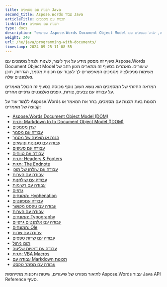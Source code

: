```yaml
---
title: תכנות עם מסמכים Java
second_title: Aspose.Words עבור Java
articleTitle: תכנות עם מסמכים
linktitle: תכנות עם מסמכים
type: docs
description: "השתמש Aspose.Words Document Object Model שיעורים כדי ליצור, לשנות, לנהל מסמכים עם Java. עבודה עם תכונות מסמך, הגדרות ותוכן, כמו גם עם מראה מסמך באמצעות ניהול צבעים, צורות, גופנים וגרפיקה אחרים."
weight: 340
url: /he/java/programming-with-documents/
timestamp: 2024-09-25-11-08-55
---
```


סעיף זה מספק מידע על איך ליצור, לשנות ולנהל מסמכים עם Aspose.Words Document Object Model שיעורים. מאמרים בסעיף זה מתארים מגוון רחב של משימות מניפולציה מסמכים המאפשרים לך לעבוד עם תכונות מסמך, הגדרות, תוכן ואלמנטים שלה.

המראה החזותי של המסמכים הוא נושא חשוב נוסף מכוסה בסעיף זה הכולל מאמרים על עבודה עם צבעים, צורות, גופנים ואלמנטים גרפיים אחרים.

ללמוד עוד על Aspose.Words תכונות בעת תכנות עם מסמכים, בחר את המאמר או קבוצה של מאמרים:

- [Aspose.Words Document Object Model (DOM)](/words/he/java/aspose-words-document-object-model/)
- [תגית: Markdown to to Document Object Model ()DOM)](/words/he/java/translate-markdown-to-document-object-model/)
- [יצרן מסמכים](/words/he/java/document-builder-overview/)
- [עבודה עם מסמך](/words/he/java/working-with-document/)
- [הגנה או הצפנה של מסמך](/words/he/java/protect-or-encrypt-a-document/)
- [עבודה עם סגנונות ונושאים](/words/java/working-with-styles/)
- [עבודה עם סעיפים](/words/he/java/working-with-sections/)
- [עבודה עם טווחים](/words/he/java/working-with-ranges/)
- [תגית: Headers & Footers](/words/he/java/working-with-headers-and-footers/)
- [תגית: The Endnote](/words/he/java/working-with-footnote-and-endnote/)
- [עבודה עם שולחן של תוכן](/words/he/java/working-with-table-of-contents/)
- [עבודה עם הערות](/words/he/java/working-with-bookmarks/)
- [עבודה עם שולחנות](/words/he/java/working-with-tables/)
- [עבודה עם רשימות](/words/he/java/working-with-lists/)
- [גרפים](/words/he/java/working-with-paragraphs/)
- [המונחים: Hyphenation](/words/he/java/working-with-hyphenation/)
- [עבודה עםפונטים](/words/he/java/working-with-fonts/)
- [עבודה עם טקסט מקושר](/words/he/java/working-with-linked-textboxes/)
- [עבודה עם הערות](/words/he/java/working-with-comments/)
- [המונחים: Typography](/words/he/java/working-with-asian-typography/)
- [עבודה עם אלמנטים גרפיים](/words/java/working-with-graphic-elements/)
- [המונחים: Ole](/words/he/java/working-with-ole-objects/)
- [עבודה עם שדות](/words/he/java/working-with-fields/)
- [עבודה עם שדות טפסים](/words/he/java/working-with-form-fields/)
- [תוכן ניהול](/words/java/contents-management/)
- [עבודה עם דמויות שליטה](/words/he/java/working-with-control-characters/)
- [תגית: VBA Macros](/words/he/java/working-with-vba-macros/)
- [עבודה עם Markdown תכונות](/words/he/java/working-with-markdown-features/)
- [עבודה עם מסמך טקסט](/words/he/java/working-with-text-document/)

לתיאור מפורט של שיעורים, שיטות ותכונות מתייחסות Aspose.Words עבור Java API Reference סעיף.
